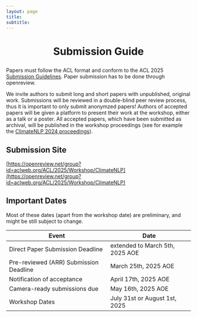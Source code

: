 ```yaml
---
layout: page
title: 
subtitle: 
---
```




<h1 style="text-align:center; margin-bottom:20pt; !important"> Submission Guide </h1>

Papers must follow the ACL format and conform to the ACL 2025 <a href="https://acl-org.github.io/ACLPUB/formatting.html"> Submission Guidelines</a>. Paper submission has to be done through openreview.

We invite authors to submit long and short papers with unpublished, original work. Submissions will be reviewed in a double-blind peer review process, thus it is important to only submit anonymzed papers! Authors of accepted papers will be given a platform to present their work at the workshop, either as a talk or a poster. All accepted papers, which have been submitted as archival, will be published in the workshop proceedings (see for example the [ClimateNLP 2024 proceedings](https://aclanthology.org/volumes/2024.climatenlp-1/)).


<h2>Submission Site</h2>

[https://openreview.net/group?id=aclweb.org/ACL/2025/Workshop/ClimateNLP](https://openreview.net/group?id=aclweb.org/ACL/2025/Workshop/ClimateNLP)

<h2 id="dates">Important Dates</h2>

Most of these dates (apart from the workshop date) are preliminary, and might be still subject to change.

 <table class="table table-striped">
  <thead>
    <tr>
      <th scope="col">Event</th>
      <th scope="col">Date</th>
    </tr>
  </thead>
  <tbody>
     <tr>
      <td>Direct Paper Submission Deadline</td>
      <td>extended to March 5th, 2025 AOE</td>
    </tr>
     <tr>
      <td>Pre-reviewed (ARR) Submission Deadline</td>
      <td>March 25th, 2025 AOE</td>
    </tr>
    <tr>
      <td>Notification of acceptance</td>
      <td>April 17th, 2025 AOE</td>
    </tr>
    <tr>
      <td>Camera-ready submissions due</td>
      <td>May 16th, 2025 AOE</td>
    </tr>
    <tr>
      <td>Workshop Dates</td>
      <td>July 31st or August 1st, 2025</td>
    </tr>
  </tbody>
</table>

